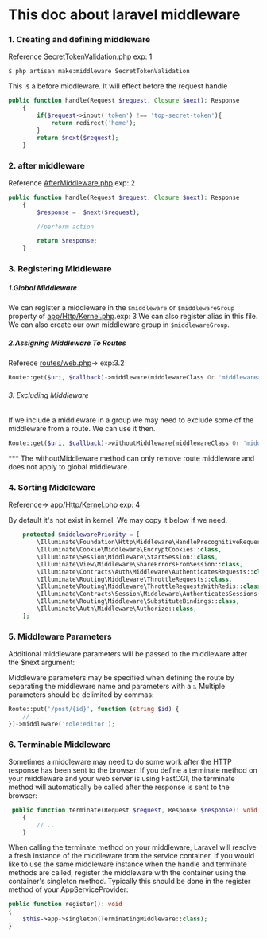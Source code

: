 # This doc about laravel middleware

### 1. Creating and defining middleware
Reference [SecretTokenValidation.php](../app/Http/Middlewares/SecretTokenValidation.php) exp: 1

```
$ php artisan make:middleware SecretTokenValidation
```
This is a before middleware. It will effect before the request handle
```php 
public function handle(Request $request, Closure $next): Response
    {
        if($request->input('token') !== 'top-secret-token'){
            return redirect('home');
        }
        return $next($request);
    }
```

### 2. after middleware
Reference [AfterMiddleware.php](../app/Http/Middlewares/AfterMiddleware.php) exp: 2

```php
public function handle(Request $request, Closure $next): Response
    {
        $response =  $next($request);

        //perform action

        return $response;
    }
```

### 3. Registering Middleware

##### 1.Global Middleware
We can register a middleware in the  `$middleware` or `$middlewareGroup` property of [app/Http/Kernel.php](../app/Http/Kernel.php).exp: 3
We can also register alias in this file. We can also create our own middleware group in `$middlewareGroup`.

##### 2.Assigning Middleware To Routes

Referece [routes/web.php](../routes/web.php)-> exp:3.2

```php
Route::get($uri, $callback)->middleware(middlewareClass Or 'middlewarealias');
```
###### 3. Excluding Middleware
If we include a middleware in a group we may need to exclude some of the middleware from a route.
We can use it then.

```php
Route::get($uri, $callback)->withoutMiddleware(middlewareClass Or 'middlewarealias');
```
*** The withoutMiddleware method can only remove route middleware and 
    does not apply to global middleware.

### 4. Sorting Middleware
Reference-> [app/Http/Kernel.php](../app/Http/Kernel.php) exp: 4

By default it's not exist in kernel. We may copy it below if we need.
```php
    protected $middlewarePriority = [
        \Illuminate\Foundation\Http\Middleware\HandlePrecognitiveRequests::class,
        \Illuminate\Cookie\Middleware\EncryptCookies::class,
        \Illuminate\Session\Middleware\StartSession::class,
        \Illuminate\View\Middleware\ShareErrorsFromSession::class,
        \Illuminate\Contracts\Auth\Middleware\AuthenticatesRequests::class,
        \Illuminate\Routing\Middleware\ThrottleRequests::class,
        \Illuminate\Routing\Middleware\ThrottleRequestsWithRedis::class,
        \Illuminate\Contracts\Session\Middleware\AuthenticatesSessions::class,
        \Illuminate\Routing\Middleware\SubstituteBindings::class,
        \Illuminate\Auth\Middleware\Authorize::class,
    ];
```

### 5. Middleware Parameters

Additional middleware parameters will be passed to the middleware after the $next argument:

Middleware parameters may be specified when defining the route by separating the middleware 
name and parameters with a :. Multiple parameters should be delimited by commas:

```php
Route::put('/post/{id}', function (string $id) {
    // ...
})->middleware('role:editor');
```

### 6. Terminable Middleware
Sometimes a middleware may need to do some work after the HTTP response has been sent to the browser. 
If you define a terminate method on your middleware and your web server is using FastCGI, 
the terminate method will automatically be called after the response is sent to the browser:

```php
 public function terminate(Request $request, Response $response): void
    {
        // ...
    }
```

When calling the terminate method on your middleware, Laravel will resolve a fresh instance of 
the middleware from the service container. If you would like to use the same middleware instance 
when the handle and terminate methods are called, register the middleware with the container using 
the container's singleton method. Typically this should be done in the register method of your 
AppServiceProvider:

```php
public function register(): void
{
    $this->app->singleton(TerminatingMiddleware::class);
}
```
